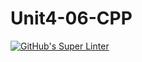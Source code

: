 # Unit4-06-CPP
[![GitHub's Super Linter](https://github.com/ICS3UPROGRAMMINGALEXDM/Unit4-06-CPP/workflows/GitHub's%20Super%20Linter/badge.svg)](https://github.com/ICS3UPROGRAMMINGALEXDM/Unit4-06-CPP/actions)
